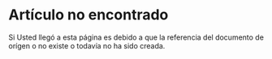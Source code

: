 # Artículo no encontrado

Si Usted llegó a esta página es debido a que la referencia del documento de orígen o no existe o todavía no ha sido creada.